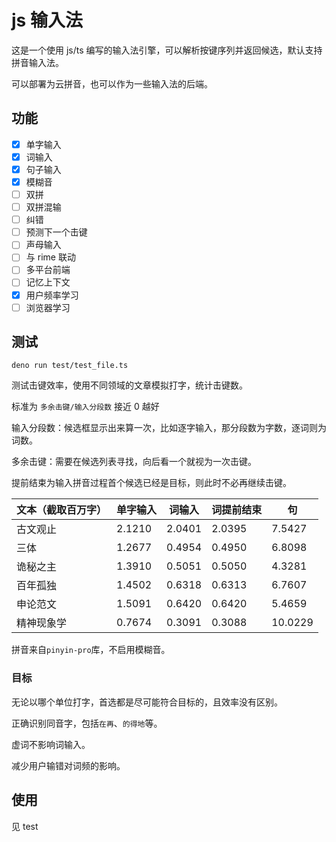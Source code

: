 # js 输入法

这是一个使用 js/ts 编写的输入法引擎，可以解析按键序列并返回候选，默认支持拼音输入法。

可以部署为云拼音，也可以作为一些输入法的后端。

## 功能

-   [x] 单字输入
-   [x] 词输入
-   [x] 句子输入
-   [x] 模糊音
-   [ ] 双拼
-   [ ] 双拼混输
-   [ ] 纠错
-   [ ] 预测下一个击键
-   [ ] 声母输入
-   [ ] 与 rime 联动
-   [ ] 多平台前端
-   [ ] 记忆上下文
-   [x] 用户频率学习
-   [ ] 浏览器学习

## 测试

```shell
deno run test/test_file.ts
```

测试击键效率，使用不同领域的文章模拟打字，统计击键数。

标准为 `多余击键/输入分段数` 接近 0 越好

输入分段数：候选框显示出来算一次，比如逐字输入，那分段数为字数，逐词则为词数。

多余击键：需要在候选列表寻找，向后看一个就视为一次击键。

提前结束为输入拼音过程首个候选已经是目标，则此时不必再继续击键。

| 文本（截取百万字） | 单字输入 | 词输入 | 词提前结束 | 句      |
| ------------------ | -------- | ------ | ---------- | ------- |
| 古文观止           | 2.1210   | 2.0401 | 2.0395     | 7.5427  |
| 三体               | 1.2677   | 0.4954 | 0.4950     | 6.8098  |
| 诡秘之主           | 1.3910   | 0.5051 | 0.5050     | 4.3281  |
| 百年孤独           | 1.4502   | 0.6318 | 0.6313     | 6.7607  |
| 申论范文           | 1.5091   | 0.6420 | 0.6420     | 5.4659  |
| 精神现象学         | 0.7674   | 0.3091 | 0.3088     | 10.0229 |

拼音来自`pinyin-pro`库，不启用模糊音。

### 目标

无论以哪个单位打字，首选都是尽可能符合目标的，且效率没有区别。

正确识别同音字，包括`在再`、`的得地`等。

虚词不影响词输入。

减少用户输错对词频的影响。

## 使用

见 test
